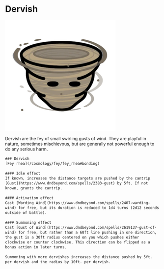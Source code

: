 # Dervish

![Dervish](dervish.png)

Dervish are the fey of small swirling gusts of wind. They are playful in nature, sometimes mischievous, but are generally not powerful enough to do any serious harm. 


```statblock:5e
### Dervish
[Fey rhea](/cosmology/fey/fey_rhea#bonding)

#### Idle effect
If known, increases the distance targets are pushed by the cantrip [Gust](https://www.dndbeyond.com/spells/2383-gust) by 5ft. If not known, grants the cantrip.

#### Activation effect
Cast [Warding Wind](https://www.dndbeyond.com/spells/2407-warding-wind) for free, but its duration is reduced to 1d4 turns (2d12 seconds outside of battle).

#### Summoning effect
Cast [Gust of Wind](https://www.dndbeyond.com/spells/2619137-gust-of-wind) for free, but rather than a 60ft line pushing in one direction, the gust is a 30ft radius centered on you which pushes either clockwise or counter clockwise. This direction can be flipped as a bonus action in later turns.

Summoning with more dervishes increases the distance pushed by 5ft. per dervish and the radius by 10ft. per dervish.
```